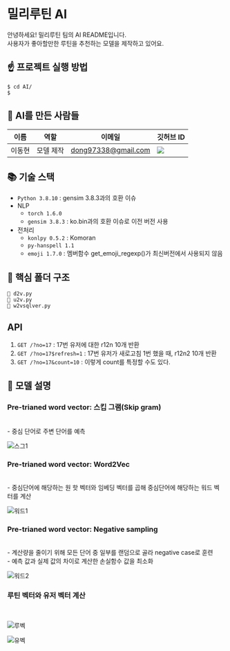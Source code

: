 # 밀리루틴 AI

안녕하세요! 밀리루틴 팀의 AI README입니다.  
사용자가 좋아할만한 루틴을 추천하는 모델을 제작하고 있어요.

## ☝️ **프로젝트 실행 방법**

```shell
$ cd AI/
$
```

## 👋 **AI를 만든 사람들**

| 이름   | 역할      | 이메일              | 깃허브 ID                                                                                                                                                           |
| ------ | --------- | ------------------- | ------------------------------------------------------------------------------------------------------------------------------------------------------------------- |
| 이동현 | 모델 제작 | dong97338@gmail.com | <a href="https://github.com/dong97338" target="_blank"><img src="https://img.shields.io/badge/dong97338-181717?style=flat-square&logo=github&logoColor=white"/></a> |

## 📚 **기술 스택**

- `Python 3.8.10` : gensim 3.8.3과의 호환 이슈
- NLP
  - `torch 1.6.0`
  - `gensim 3.8.3` : ko.bin과의 호환 이슈로 이전 버전 사용
- 전처리
  - `konlpy 0.5.2` : Komoran
  - `py-hanspell 1.1`
  - `emoji 1.7.0` : 멤버함수 get_emoji_regexp()가 최신버전에서 사용되지 않음

## 📂 **핵심 폴더 구조**

```
📄 d2v.py
📄 u2v.py
📄 w2vsqlver.py
```

## API

1. `GET /?no=17` : 17번 유저에 대한 r12n 10개 반환
2. `GET /?no=17$refresh=1` : 17번 유저가 새로고침 1번 했을 때, r12n2 10개 반환
3. `GET /?no=17&count=10` : 이렇게 count를 특정할 수도 있다.

## 🤖 **모델 설명**

### Pre-trianed word vector: 스킵 그램(Skip gram)
<br/>
- 중심 단어로 주변 단어를 예측

![스그1](https://user-images.githubusercontent.com/32699584/198874777-6fdf40cb-36d1-4610-9cac-c2d5e2698f0c.png)
<br/>
### Pre-trianed word vector: Word2Vec
<br/>
- 중심단어에 해당하는 원 핫 벡터와 임베딩 벡터를 곱해 중심단어에 해당하는 워드 벡터를 계산
<br/>

![워드1](https://user-images.githubusercontent.com/32699584/198874553-f4ff59fa-c7be-4294-aa9b-51657b22e5e6.png)
<br/>
### Pre-trianed word vector: Negative sampling
<br/>
- 계산량을 줄이기 위해 모든 단어 중 일부를 랜덤으로 골라 negative case로 훈련
<br/>
- 예측 값과 실제 값의 차이로 계산한 손실함수 값을 최소화
<br/>

![워드2](https://user-images.githubusercontent.com/32699584/198874776-e1978d34-c308-4a8b-9160-070901bc3eff.png)
<br/>
### 루틴 벡터와 유저 벡터 계산
<br/>

![루벡](https://user-images.githubusercontent.com/32699584/198874778-3181e4ad-7b59-472e-afd2-cfcc6e800f58.png)

![유벡](https://user-images.githubusercontent.com/32699584/198874779-62a385e3-a63e-40e2-b114-6a57ca07893f.png)
